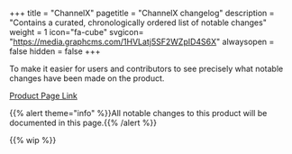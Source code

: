 +++
title = "ChannelX"
pagetitle = "ChannelX changelog"
description = "Contains a curated, chronologically ordered list of notable changes"
weight = 1
icon="fa-cube"
svgicon= "https://media.graphcms.com/1HVLatj5SF2WZpID4S6X"
alwaysopen = false
hidden = false
+++

To make it easier for users and contributors to see precisely what notable changes have been made on the product.

[Product Page Link](https://www.travelgatex.com/products/channelx)

{{% alert theme="info" %}}All notable changes to this product will be documented in this page.{{% /alert %}}

{{% wip %}}
